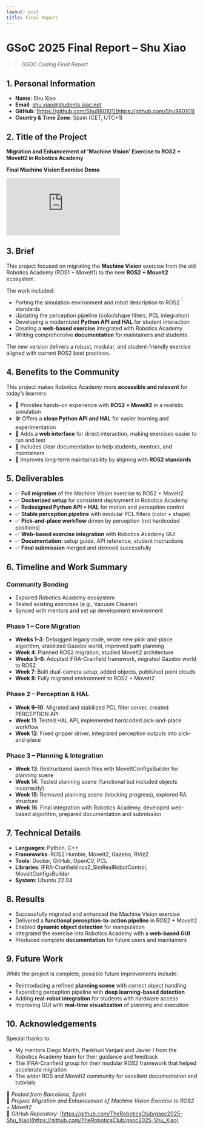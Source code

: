 ```yaml
---
layout: post
title: Final Report
---
```


# GSoC 2025 Final Report – Shu Xiao
> *GSOC Coding Final Report*

## 1. Personal Information
- **Name**: Shu Xiao  
- **Email**: shu.xiao@students.iaac.net  
- **GitHub**: [https://github.com/Shu980101](https://github.com/Shu980101)  
- **Country & Time Zone**: Spain (CET, UTC+1)  

## 2. Title of the Project
**Migration and Enhancement of 'Machine Vision' Exercise to ROS2 + MoveIt2 in Robotics Academy**

<strong>Final Machine Vision Exercise Demo</strong><br>
<div class="video_container">
<iframe src="https://www.youtube.com/embed/s74suaPilt8" title="Final Machine Vision Exercise Demo" frameborder="0" allow="accelerometer; autoplay; clipboard-write; encrypted-media; gyroscope; picture-in-picture" allowfullscreen class="video"></iframe>
</div>

## 3. Brief
This project focused on migrating the **Machine Vision** exercise from the old Robotics Academy (ROS1 + MoveIt1) to the new **ROS2 + MoveIt2** ecosystem.  

The work included:  
- Porting the simulation environment and robot description to ROS2 standards  
- Updating the perception pipeline (color/shape filters, PCL integration)  
- Developing a modernized **Python API and HAL** for student interaction  
- Creating a **web-based exercise** integrated with Robotics Academy  
- Writing comprehensive **documentation** for maintainers and students  

The new version delivers a robust, modular, and student-friendly exercise aligned with current ROS2 best practices.


## 4. Benefits to the Community
This project makes Robotics Academy more **accessible and relevant** for today’s learners:  

- 🎯 Provides hands-on experience with **ROS2 + MoveIt2** in a realistic simulation  
- 🛠️ Offers a **clean Python API and HAL** for easier learning and experimentation  
- 👀 Adds a **web interface** for direct interaction, making exercises easier to run and test  
- 📝 Includes clear documentation to help students, mentors, and maintainers  
- 🔄 Improves long-term maintainability by aligning with **ROS2 standards**  


## 5. Deliverables
- ✅ **Full migration** of the Machine Vision exercise to ROS2 + MoveIt2  
- ✅ **Dockerized setup** for consistent deployment in Robotics Academy  
- ✅ **Redesigned Python API + HAL** for motion and perception control  
- ✅ **Stable perception pipeline** with modular PCL filters (color + shape)  
- ✅ **Pick-and-place workflow** driven by perception (not hardcoded positions)  
- ✅ **Web-based exercise integration** with Robotics Academy GUI  
- ✅ **Documentation**: setup guide, API reference, student instructions  
- ✅ **Final submission** merged and demoed successfully  


## 6. Timeline and Work Summary

### **Community Bonding**
- Explored Robotics Academy ecosystem  
- Tested existing exercises (e.g., Vacuum Cleaner)  
- Synced with mentors and set up development environment  

### **Phase 1 – Core Migration**
- **Weeks 1–3**: Debugged legacy code, wrote new pick-and-place algorithm, stabilized Gazebo world, improved path planning  
- **Week 4**: Planned ROS2 migration, studied MoveIt2 architecture  
- **Weeks 5–6**: Adopted IFRA-Cranfield framework, migrated Gazebo world to ROS2  
- **Week 7**: Built dual-camera setup, added objects, published point clouds  
- **Week 8**: Fully migrated environment to ROS2 + MoveIt2  

### **Phase 2 – Perception & HAL**
- **Week 9–10**: Migrated and stabilized PCL filter server, created PERCEPTION API  
- **Week 11**: Tested HAL API, implemented hardcoded pick-and-place workflow  
- **Week 12**: Fixed gripper driver, integrated perception outputs into pick-and-place  

### **Phase 3 – Planning & Integration**
- **Week 13**: Restructured launch files with MoveItConfigsBuilder for planning scene  
- **Week 14**: Tested planning scene (functional but included objects incorrectly)  
- **Week 15**: Removed planning scene (blocking progress), explored RA structure  
- **Week 16**: Final integration with Robotics Academy, developed web-based algorithm, prepared documentation and submission  


## 7. Technical Details
- **Languages**: Python, C++  
- **Frameworks**: ROS2 Humble, MoveIt2, Gazebo, RViz2  
- **Tools**: Docker, GitHub, OpenCV, PCL  
- **Libraries**: IFRA-Cranfield ros2_SimRealRobotControl, MoveItConfigsBuilder  
- **System**: Ubuntu 22.04  


## 8. Results
- Successfully migrated and enhanced the Machine Vision exercise  
- Delivered a **functional perception-to-action pipeline** in ROS2 + MoveIt2  
- Enabled **dynamic object detection** for manipulation 
- Integrated the exercise into Robotics Academy with a **web-based GUI**  
- Produced complete **documentation** for future users and maintainers  


## 9. Future Work
While the project is complete, possible future improvements include:  
- Reintroducing a refined **planning scene** with correct object handling  
- Expanding perception pipeline with **deep learning-based detection**  
- Adding **real-robot integration** for students with hardware access  
- Improving GUI with **real-time visualization** of planning and execution  


## 10. Acknowledgements
Special thanks to:  
- My mentors Diego Martín, Pankhuri Vanjani and Javier I from the Robotics Academy team for their guidance and feedback  
- The IFRA-Cranfield group for their modular ROS2 framework that helped accelerate migration  
- The wider ROS and MoveIt2 community for excellent documentation and tutorials  


📍 *Posted from Barcelona, Spain*  
🧠 *Project: Migration and Enhancement of Machine Vision Exercise to ROS2 + MoveIt2*  
🔗 *GitHub Repository*: [https://github.com/TheRoboticsClub/gsoc2025-Shu_Xiao](https://github.com/TheRoboticsClub/gsoc2025-Shu_Xiao)  
